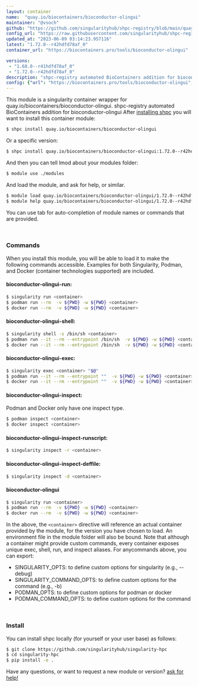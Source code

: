```yaml
---
layout: container
name:  "quay.io/biocontainers/bioconductor-olingui"
maintainer: "@vsoch"
github: "https://github.com/singularityhub/shpc-registry/blob/main/quay.io/biocontainers/bioconductor-olingui/container.yaml"
config_url: "https://raw.githubusercontent.com/singularityhub/shpc-registry/main/quay.io/biocontainers/bioconductor-olingui/container.yaml"
updated_at: "2023-06-09 03:14:23.957116"
latest: "1.72.0--r42hdfd78af_0"
container_url: "https://biocontainers.pro/tools/bioconductor-olingui"

versions:
 - "1.68.0--r41hdfd78af_0"
 - "1.72.0--r42hdfd78af_0"
description: "shpc-registry automated BioContainers addition for bioconductor-olingui"
config: {"url": "https://biocontainers.pro/tools/bioconductor-olingui", "maintainer": "@vsoch", "description": "shpc-registry automated BioContainers addition for bioconductor-olingui", "latest": {"1.72.0--r42hdfd78af_0": "sha256:f1a06b9f195579d5bf0e6f9e74c3533b1ce177adbe2090e7764203cba2caebe1"}, "tags": {"1.68.0--r41hdfd78af_0": "sha256:0c68bf4faec1de2873b8b7339e31e1ddf8a66a425d336dc47fcfa743c913e3a4", "1.72.0--r42hdfd78af_0": "sha256:f1a06b9f195579d5bf0e6f9e74c3533b1ce177adbe2090e7764203cba2caebe1"}, "docker": "quay.io/biocontainers/bioconductor-olingui"}
---
```


This module is a singularity container wrapper for quay.io/biocontainers/bioconductor-olingui.
shpc-registry automated BioContainers addition for bioconductor-olingui
After [installing shpc](#install) you will want to install this container module:


```bash
$ shpc install quay.io/biocontainers/bioconductor-olingui
```

Or a specific version:

```bash
$ shpc install quay.io/biocontainers/bioconductor-olingui:1.72.0--r42hdfd78af_0
```

And then you can tell lmod about your modules folder:

```bash
$ module use ./modules
```

And load the module, and ask for help, or similar.

```bash
$ module load quay.io/biocontainers/bioconductor-olingui/1.72.0--r42hdfd78af_0
$ module help quay.io/biocontainers/bioconductor-olingui/1.72.0--r42hdfd78af_0
```

You can use tab for auto-completion of module names or commands that are provided.

<br>

### Commands

When you install this module, you will be able to load it to make the following commands accessible.
Examples for both Singularity, Podman, and Docker (container technologies supported) are included.

#### bioconductor-olingui-run:

```bash
$ singularity run <container>
$ podman run --rm  -v ${PWD} -w ${PWD} <container>
$ docker run --rm  -v ${PWD} -w ${PWD} <container>
```

#### bioconductor-olingui-shell:

```bash
$ singularity shell -s /bin/sh <container>
$ podman run --it --rm --entrypoint /bin/sh  -v ${PWD} -w ${PWD} <container>
$ docker run --it --rm --entrypoint /bin/sh  -v ${PWD} -w ${PWD} <container>
```

#### bioconductor-olingui-exec:

```bash
$ singularity exec <container> "$@"
$ podman run --it --rm --entrypoint ""  -v ${PWD} -w ${PWD} <container> "$@"
$ docker run --it --rm --entrypoint ""  -v ${PWD} -w ${PWD} <container> "$@"
```

#### bioconductor-olingui-inspect:

Podman and Docker only have one inspect type.

```bash
$ podman inspect <container>
$ docker inspect <container>
```

#### bioconductor-olingui-inspect-runscript:

```bash
$ singularity inspect -r <container>
```

#### bioconductor-olingui-inspect-deffile:

```bash
$ singularity inspect -d <container>
```



#### bioconductor-olingui

```bash
$ singularity run <container>
$ podman run --rm  -v ${PWD} -w ${PWD} <container>
$ docker run --rm  -v ${PWD} -w ${PWD} <container>
```


In the above, the `<container>` directive will reference an actual container provided
by the module, for the version you have chosen to load. An environment file in the
module folder will also be bound. Note that although a container
might provide custom commands, every container exposes unique exec, shell, run, and
inspect aliases. For anycommands above, you can export:

 - SINGULARITY_OPTS: to define custom options for singularity (e.g., --debug)
 - SINGULARITY_COMMAND_OPTS: to define custom options for the command (e.g., -b)
 - PODMAN_OPTS: to define custom options for podman or docker
 - PODMAN_COMMAND_OPTS: to define custom options for the command

<br>

### Install

You can install shpc locally (for yourself or your user base) as follows:

```bash
$ git clone https://github.com/singularityhub/singularity-hpc
$ cd singularity-hpc
$ pip install -e .
```

Have any questions, or want to request a new module or version? [ask for help!](https://github.com/singularityhub/singularity-hpc/issues)